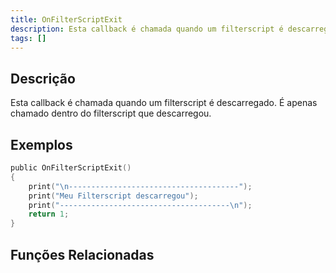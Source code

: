 ```yaml
---
title: OnFilterScriptExit
description: Esta callback é chamada quando um filterscript é descarregado.
tags: []
---
```


## Descrição

Esta callback é chamada quando um filterscript é descarregado. É apenas chamado dentro do filterscript que descarregou.

## Exemplos

```c
public OnFilterScriptExit()
{
    print("\n--------------------------------------");
    print("Meu Filterscript descarregou");
    print("--------------------------------------\n");
    return 1;
}
```

## Funções Relacionadas

